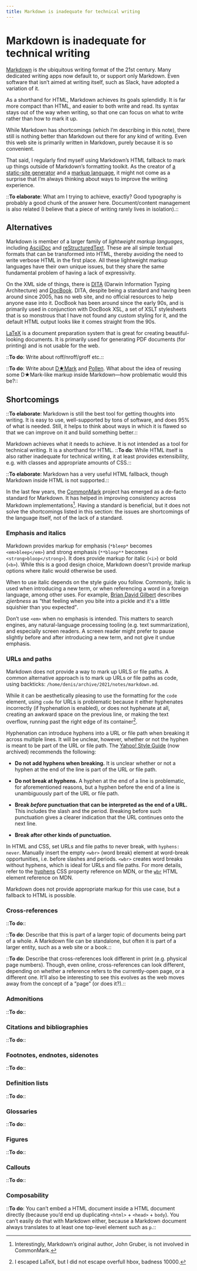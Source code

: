 ```yaml
---
title: Markdown is inadequate for technical writing
---
```


# Markdown is inadequate for technical writing
[Markdown](https://daringfireball.net/projects/markdown/) is *the* ubiquitous writing format of the 21st century. Many dedicated writing apps now default to, or support only Markdown. Even software that isn’t aimed at writing itself, such as Slack, have adopted a variation of it.

As a shorthand for HTML, Markdown achieves its goals splendidly. It is far more compact than HTML, and easier to both write and read. Its syntax stays out of the way when writing, so that one can focus on what to write rather than how to mark it up.

While Markdown has shortcomings (which I’m describing in this note), there still is nothing better than Markdown out there for any kind of writing. Even this web site is primarily written in Markdown, purely because it is so convenient.

That said, I regularly find myself using Markdown’s HTML fallback to mark up things outside of Markdown’s formatting toolkit. As the creator of [a static-site generator](https://nanoc.ws) and a [markup language](https://ddfreyne.github.io/d-mark/), it might not come as a surprise that I’m always thinking about ways to improve the writing experience.

::**To elaborate**: What am I trying to achieve, exactly? Good typography is probably a good chunk of the answer here. Document/content management is also related (I believe that a piece of writing rarely lives in isolation).::

## Alternatives
Markdown is member of a larger family of <i>lightweight markup languages</i>, including [AsciiDoc](https://asciidoc.org) and [reStructuredText](https://docutils.sourceforge.io/rst.html). These are all simple textual formats that can be transformed into HTML, thereby avoiding the need to write verbose HTML in the first place. All these lightweight markup languages have their own unique issues, but they share the same fundamental problem of having a lack of expressivity.

On the XML side of things, there is [DITA](http://docs.oasis-open.org/dita/dita/v1.3/errata02/os/complete/part0-overview/dita-v1.3-errata02-os-part0-overview-complete.html#ditaspec) (Darwin Information Typing Architecture) and [DocBook](https://docbook.org). DITA, despite being a standard and having been around since 2005, has no web site, and no official resources to help anyone ease into it. DocBook has been around since the early 90s, and is primarily used in conjunction with DocBook XSL, a set of XSLT stylesheets that is so monstrous that I have not found any custom styling for it, and the default HTML output looks like it comes straight from the 90s.

[LaTeX](https://www.latex-project.org) is a document preparation system that is great for creating beautiful-looking documents. It is primarily used for generating PDF documents (for printing) and is not usable for the web.

::**To do**: Write about roff/nroff/groff etc.::

::**To do**: Write about [D★Mark](https://ddfreyne.github.io/d-mark/) and [Pollen](https://docs.racket-lang.org/pollen/). What about the idea of reusing some D★Mark-like markup inside Markdown—how problematic would this be?::

## Shortcomings
::**To elaborate**: Markdown is still the best tool for getting thoughts into writing. It is easy to use, well-supported by tons of software, and does 95% of what is needed. Still, it helps to think about ways in which it is flawed so that we can improve on it and build something better.::

Markdown achieves what it needs to achieve. It is not intended as a tool for technical writing. It is a shorthand for HTML. ::**To do**: While HTML itself is also rather inadequate for technical writing, it at least provides extensibility, e.g. with classes and appropriate amounts of CSS.::

::**To elaborate**: Markdown has a very useful HTML fallback, though Markdown inside HTML is not supported.::

In the last few years, the [CommonMark](https://commonmark.org) project has emerged as a de-facto standard for Markdown. It has helped in improving consistency across Markdown implementations[^commonmark]. Having a standard is beneficial, but it does not solve the shortcomings listed in this section: the issues are shortcomings of the language itself, not of the lack of a standard.

[^commonmark]: Interestingly, Markdown’s original author, John Gruber, is not involved in CommonMark.

### Emphasis and italics
Markdown provides markup for emphasis (`*bleep*` becomes `<em>bleep</em>`) and strong emphasis (`**bloop**` becomes `<strong>bloop</strong>`). It does provide markup for italic (`<i>`) or bold (`<b>`). While this is a good design choice, Markdown doesn’t provide markup options where italic would otherwise be used.

When to use italic depends on the style guide you follow. Commonly, italic is used when introducing a new term, or when referencing a word in a foreign language, among other uses. For example, [Brian David Gilbert](https://www.youtube.com/channel/UCakAg8hC_RFJm4RI3DlD7SA) describes <i>zjierbness</i> as <q>that feeling when you bite into a pickle and it's a little squishier than you expected</q>.

Don’t use `<em>` when no emphasis is intended. This matters to search engines, any natural-language processing tooling (e.g. text summarization), and especially screen readers. A screen reader might prefer to pause slightly before and after introducing a new term, and not give it undue emphasis.

### URLs and paths
Markdown does not provide a way to mark up URLS or file paths. A common alternative approach is to mark up URLs or file paths as code, using backticks: `/home/denis/archive/2021/notes/markdown.md`.

While it can be aesthetically pleasing to use the formatting for the `code` element, using `code` for URLs is problematic because it either hyphenates incorrectly (if hyphenation is enabled), or does not hyphenate at all, creating an awkward space on the previous line, or making the text overflow, running past the right edge of its container[^1].

[^1]: I escaped LaTeX, but I did not escape overfull hbox, badness 10000.

Hyphenation can introduce hyphens into a URL or file path when breaking it across multiple lines. It will be unclear, however, whether or not the hyphen is meant to be part of the URL or file path. The [Yahoo! Style Guide](https://web.archive.org/web/20121105171040/http://styleguide.yahoo.com/editing/treat-abbreviations-capitalization-and-titles-consistently/website-names-and-addresses) (now archived) recommends the following:

* **Do not add hyphens when breaking.** It is unclear whether or not a hyphen at the end of the line is part of the URL or file path.

* **Do not break at hyphens.** A hyphen at the end of a line is problematic, for aforementioned reasons, but a hyphen before the end of a line is unambiguously part of the URL or file path.

* **Break *before* punctuation that can be interpreted as the end of a URL.** This includes the slash and the period. Breaking before such punctuation gives a clearer indication that the URL continues onto the next line.

* **Break after other kinds of punctuation.**

In HTML and CSS, set URLs and file paths to never break, with `hyphens: never`. Manually insert the empty `<wbr>` (word break) element at word-break opportunities, i.e. before slashes and periods. `<wbr>` creates word breaks without hyphens, which is ideal for URLs and file paths. For more details, refer to the [hyphens](https://developer.mozilla.org/en-US/docs/Web/CSS/hyphens) CSS property reference on MDN, or the [`wbr`](https://developer.mozilla.org/en-US/docs/Web/HTML/Element/wbr) HTML element reference on MDN.

Markdown does not provide appropriate markup for this use case, but a fallback to HTML is possible.

### Cross-references

::**To do**::

::**To do**:  Describe that this is part of a larger topic of documents being part of a whole. A Markdown file can be standalone, but often it is part of a larger entity, such as a web site or a book.::

::**To do**: Describe that cross-references look different in print (e.g. physical page numbers). Though, even online, cross-references can look different, depending on whether a reference refers to the currently-open page, or a different one. It’ll also be interesting to see this evolves as the web moves away from the concept of a “page” (or does it?).::

### Admonitions

::**To do**::

### Citations and bibliographies

::**To do**::

### Footnotes, endnotes, sidenotes

::**To do**::

### Definition lists

::**To do**::

### Glossaries

::**To do**::

### Figures

::**To do**::

### Callouts

::**To do**::

### Composability

::**To do**: You can’t embed a HTML document inside a HTML document directly (because you’d end up duplicating  `<html>` + `<head>` + `body`). You can’t easily do that with Markdown either, because a Markdown document always translates to at least one top-level element such as `p`.::